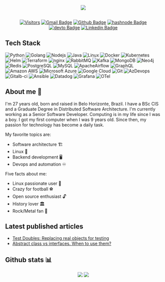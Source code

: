 <div align="center">
<img src="https://media.tenor.com/EJ5ezT8nTdoAAAAC/hello-there-obi-wan.gif" />
<br/><br/>

[![Visitors](https://api.visitorbadge.io/api/visitors?path=https%3A%2F%2Fgithub.com%2Frellyson%2Frellyson&label=Visitors&labelColor=%2328204d&countColor=%231a1919&style=flat&labelStyle=lower)](https://visitorbadge.io/status?path=https%3A%2F%2Fgithub.com%2Frellyson%2Frellyson)
[![Gmail Badge](https://img.shields.io/static/v1?message=rellysonsilva@gmail.com&logo=gmail&labelColor=C71610&color=C71610&logoColor=white&label=%20)](mailto:rellysonsilva@gmail.com)
[![Github Badge](https://img.shields.io/static/v1?message=rellyson&logo=github&labelColor=333&color=333&logoColor=white&label=%20)](https://github.com/rellyson)
[![hashnode Badge](https://img.shields.io/static/v1?message=rellyson&logo=hashnode&labelColor=0f0f0f&color=0f0f0f&logoColor=3693FF&label=%20)](https://rellyson.hashnode.dev/)
[![devto Badge](https://img.shields.io/static/v1?message=rellyson&logo=dev.to&labelColor=0f0f0f&color=0f0f0f&logoColor=white&label=%20)](https://dev.to.com/rellyson)
[![Linkedin Badge](https://img.shields.io/static/v1?message=rellysonsilva&logo=linkedin&labelColor=1182c3&color=1182c3&logoColor=white&label=%20)](https://www.linkedin.com/in/rellysonsilva/)
</div>

## Tech Stack

![Python](https://img.shields.io/badge/-Python-1c1c1c?style=flat-square&logo=Python)
![Golang](https://img.shields.io/badge/-Golang-007ACC?style=flat-square&logo=go)
![Nodejs](https://img.shields.io/badge/-Nodejs-1c1c1c?style=flat-square&logo=Node.js)
![Java](https://img.shields.io/badge/-Java-1c1c1c?style=flat-square&logo=openjdk)
![Linux](https://img.shields.io/badge/-Linux-black?style=flat-square&logo=linux)
![Docker](https://img.shields.io/badge/-Docker-1c1c1c?style=flat-square&logo=docker)
![Kubernetes](https://img.shields.io/badge/-Kubernetes-1c1c1c?style=flat-square&logo=kubernetes)
![Helm](https://img.shields.io/badge/-Helm-blue?style=flat-square&logo=helm)
![Terraform](https://img.shields.io/badge/-Terraform-473dba?style=flat-square&logo=terraform)
![nginx](https://img.shields.io/badge/-NGINX-009137?style=flat-square&logo=nginx)
![RabbitMQ](https://img.shields.io/badge/-RabbitMQ-9e4b1b?style=flat-square&logo=rabbitmq)
![Kafka](https://img.shields.io/badge/-Apache%20Kafka-1c1c1c?style=flat-square&logo=apache-kafka)
![MongoDB](https://img.shields.io/badge/-MongoDB-1c1c1c?style=flat-square&logo=mongodb)
![Neo4j](https://img.shields.io/badge/-Neo4j-29385c?style=flat-square&logo=neo4j)
![Redis](https://img.shields.io/badge/-Redis-1c1c1c?style=flat-square&logo=Redis)
![PostgreSQL](https://img.shields.io/badge/-PostgreSQL-1c1c1c?style=flat-square&logo=postgresql)
![MySQL](https://img.shields.io/badge/-MySQL-1c1c1c?style=flat-square&logo=mysql)
![ApacheAirflow](https://img.shields.io/badge/-Apache%20Airflow-0b7986?style=flat-square&logo=apacheairflow)
![GraphQL](https://img.shields.io/badge/-GraphQL-E10098?style=flat-square&logo=graphql)
![Amazon AWS](https://img.shields.io/badge/Amazon%20AWS-232F3E?style=flat-square&logo=amazon-aws)
![Microsoft Azure](https://img.shields.io/badge/Microsoft%20Azure-004589?style=flat-square&logo=microsoft-azure)
![Google Cloud](https://img.shields.io/badge/Google%20Cloud-black?style=flat-square&logo=google-cloud)
![Git](https://img.shields.io/badge/-Git-orange?style=flat-square&logo=git)
![AzDevops](https://img.shields.io/badge/-Azure%20Devops-0072c9?style=flat-square&logo=azuredevops)
![Gitalb-ci](https://img.shields.io/badge/-Gitlab%20CI-1c4e95?style=flat-square&logo=gitlab)
![Ansible](https://img.shields.io/badge/-Ansible-333?style=flat-square&logo=ansible)
![Datadog](https://img.shields.io/badge/-Datadog-49295c?style=flat-square&logo=datadog)
![Grafana](https://img.shields.io/badge/-Grafana-1c191b?style=flat-square&logo=grafana)
![OTel](https://img.shields.io/badge/-Open%20Telemetry-475aa2?style=flat-square&logo=opentelemetry)

## About me 🤔

I'm 27 years old, born and raised in Belo Horizonte, Brazil. I have a BSc CIS and a Graduate Degree in Distributed Software Architecture. I'm currently working as a Senior Software Developer.
Computing is in my life since I was a boy. I got my first computer when I was 9 years old. Since then, my passion for technology has become a daily task.

My favorite topics are:
- Software architecture 🏗️
- Linux 🐧
- Backend development 🖥️
- Devops and automation ♾️

Five facts about me:
- Linux passionate user 🐧
- Crazy for football ⚽
- Open source enthusiast 🔓
- History lover 🏛️
- Rock/Metal fan 🤘

## Latest published articles
<!-- BLOG-POST-LIST:START -->
- [Test Doubles: Replacing real objects for testing](https://dev.to/rellyson/test-doubles-replacing-real-objects-for-testing-2pfg)
- [Abstract class vs interfaces. When to use them?](https://dev.to/rellyson/abstract-class-vs-interfaces-when-to-use-them-1d68)
<!-- BLOG-POST-LIST:END -->

## Github stats 📊
<div align="center" width="100%">
  <img align="center" src="https://github-readme-stats.vercel.app/api/top-langs/?username=rellyson&hide=scss,css,html,tex&title_color=ffffff&text_color=c9cacc&icon_color=2bbc8a&bg_color=0d1117&langs_count=5" />
  <img align="center" src="https://github-readme-stats.vercel.app/api?username=rellyson&show_icons=true&line_height=40&count_private=true&title_color=ffffff&text_color=c9cacc&icon_color=2bbc8a&bg_color=0d1117" />
</div>
